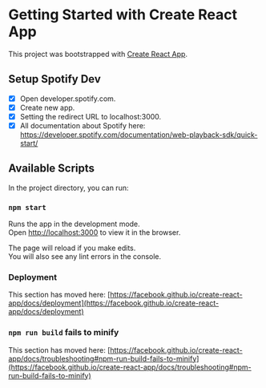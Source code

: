 # Getting Started with Create React App

This project was bootstrapped with [Create React App](https://github.com/facebook/create-react-app).

## Setup Spotify Dev

-  [x] Open developer.spotify.com.
-  [x] Create new app.
-  [x] Setting the redirect URL to localhost:3000.
-  [x] All documentation about Spotify here: https://developer.spotify.com/documentation/web-playback-sdk/quick-start/

## Available Scripts

In the project directory, you can run:

### `npm start`

Runs the app in the development mode.\
Open [http://localhost:3000](http://localhost:3000) to view it in the browser.

The page will reload if you make edits.\
You will also see any lint errors in the console.

### Deployment

This section has moved here: [https://facebook.github.io/create-react-app/docs/deployment](https://facebook.github.io/create-react-app/docs/deployment)

### `npm run build` fails to minify

This section has moved here: [https://facebook.github.io/create-react-app/docs/troubleshooting#npm-run-build-fails-to-minify](https://facebook.github.io/create-react-app/docs/troubleshooting#npm-run-build-fails-to-minify)
